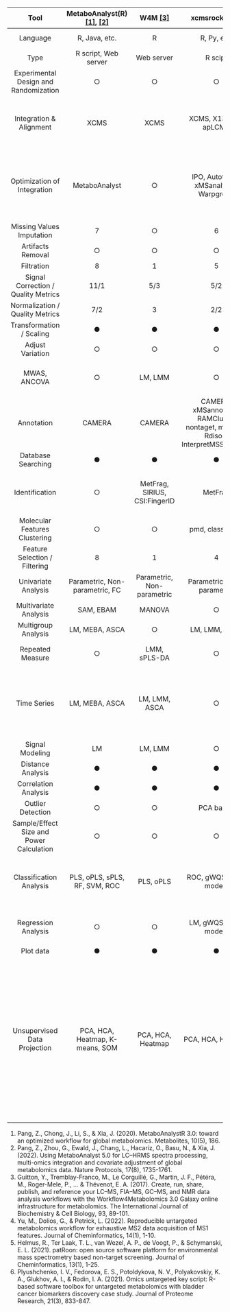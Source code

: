  |                    __Tool__                    |           __MetaboAnalyst(R)__ [[1]](https://www.mdpi.com/2218-1989/10/5/186), [[2]](https://www.nature.com/articles/s41596-022-00710-w)           |              __W4M__ [[3]](https://www.sciencedirect.com/science/article/abs/pii/S1357272517301577?via%3Dihub)              |                                     __xcmsrocker__ [[4]](https://jcheminf.biomedcentral.com/articles/10.1186/s13321-022-00586-8)                                   |                      __patRoon__ [[5]](https://jcheminf.biomedcentral.com/articles/10.1186/s13321-020-00477-w)                    |                                        ___OUKS___ [[6]](https://pubs.acs.org/doi/full/10.1021/acs.jproteome.1c00392)                                       |
|:------------------------------------------:|:-----------------------------:|:-------------------------------:|:---------------------------------------------------------------------------------:|:-------------------------------------------------:|:----------------------------------------------------------------------------------:|
|                  Language                  |              R, Java, etc.              |                R                |                                         R, Py, etc.                                         |                         R, C++, JS, etc.                         |                                          R                                         |
|                    Type                    |        R script, Web server       |            Web server           |                                      R scipt                                      |                      R script                     |                                      R script                                      |
|   Experimental   Design and Randomization  |                 ○                 |               ○               |                ○                |                                         ○                                         |                         ○                         |                                          ●                                         |
|          Integration & Alignment           |                XCMS               |               XCMS              |                                XCMS, X13CMS, apLCMS                               |       XCMS, OpenMS, enviPick,   DataAnalysis, KPIC2, SIRIUS, SAFD      |                                        XCMS                                        |
|        Optimization   of Integration       |           MetaboAnalyst           |                ○                |                      IPO, Autotuner, xMSanalyzer, Warpgroup                     |                         ○                         |              IPO,<br>Autotuner,<br>MetaboAnalyst,   <br>Warpgroup,<br> ncGTW,<br> Paramounter, <br>cpc, <br>XCMS           |
|         Missing   Values Imputation        |                 7                 |               ○                |                                         6                                         |                         ○                         |                                         17                                         |
|              Artifacts Removal             |                 ○                 |                ○                |                                         ○                                         |                         ○                         |                                       MetProc                                      |
|                 Filtration                 |                 8                 |                1                |                                         5                                         |                         10                        |                                         11                                         |
|              Signal Correction /<br> Quality Metrics            |                11/1               |               5/3               |                                        5/2                                        |                         ○                         |                                        32/18                                       |
|                Normalization  /<br> Quality Metrics             |                7/2                |                3                |                                        2/2                                        |                         ○                         |                                         6/4                                        |
|          Transformation / Scaling          |                 ●                 |                ●                |                                         ●                                         |                         ○                         |                                          ●                                         |
|              Adjust Variation              |                 ○                 |                ○                |                                         ○                                         |                         ○                         |                           LM, LMM, GAM, GAMM                          |
|               MWAS,   ANCOVA               |                 ○                 |             LM, LMM             |                                         ○                                         |                         ○                         |                  LM, LMM, GAM, GAMM,   DRC, GLM, GLMM, correlation                 |
|                 Annotation                 |               CAMERA              |              CAMERA             | CAMERA, xMSannotator,   RAMClustR, nontaget, mzUnity, Rdisop, InterpretMSSpectrum |           CAMERA, nontarget, RAMClustR, OpenMS, cliqueMS         |                   CAMERA, xMSannotator,   RAMClustR, mWISE, metID, MetaboAnnotation                  |
|            Database   Searching            |                 ●                 |                ●                |                                         ●                                         |                         ●                         |                                          ●                                         |
|               Identification               |                 ○                 | MetFrag, SIRIUS,   CSI:FingerID |                                      MetFrag                                      | MetFrag, SIRIUS,   CSI:FingerID, GenForm, Bruker  |                                          ○                                         |
|        Molecular Features Clustering       |                 ○                 |                ○                |                                  pmd, classyfireR                                 |                        rcdk                       |                                  NoTaMe, pmd, CROP                                 |
|        Feature Selection / Filtering       |                 8                 |                1                |                                         4                                         |                         ○                         |                                         20                                         |
|             Univariate Analysis            | Parametric,   Non-parametric, FC  |  Parametric,   Non-parametric   |                           Parametric,   Non-parametric                            |                         ○                         |                    Parametric,   Non-parametric, FC, Moderated                     |
|           Multivariate   Analysis          |             SAM, EBAM             |              MANOVA             |                                         ○                                         |                         ○                         |                                  MANOVA, PERMANOVA                                 |
|            Multigroup   Analysis           |           LM, MEBA, ASCA          |               ○               |          LM, LMM, ASCA          |                                         ○                                         |                         ○                         |                LM, LMM, GAM, GAMM, DRC, ASCA, PLS, sPLS, 2D FDR, PVCA, PC-PR2               |
|              Repeated Measure              |                 ○                 |           LMM, sPLS-DA          |                                         ○                                         |                         ○                         |                         LM, LMM, GAM, GAMM, DRC, sPLS-DA                         |
|                 Time Series                |           LM, MEBA, ASCA          |          LM, LMM, ASCA          |                                         ○                                         |                         ○                         | LM, LMM, GAM, GAMM,   DRC,  PVCA, PC-PR2, MEBA, ASCA,   DROmics, TOXcms, timeOmics, polyPK |
|                 Signal Modeling                |           LM          |          LM, LMM          |                                         ○                                         |                         ○                         | LM, LMM, GAM, GAMM,   DRC|
|             Distance   Analysis            |                 ●                 |                ●                |                                         ●                                         |                         ○                         |                                          ●                                         |
|           Correlation   Analysis           |                 ●                 |                ●                |                                         ●                                         |                         ○                         |                                          ●                                         |
|             Outlier   Detection            |                 ○                 |                ○                |                                     PCA based                                     |                         ○                         |                                      PCA based                                     |
| Sample/Effect   Size and Power Calculation |                 ○                 |                ○                |                                         ○                                         |                         ○                         |                                          ●                                         |
|           Classification Analysis          |      PLS, oPLS, sPLS, RF, SVM, ROC     |            PLS, oPLS            |                              ROC, gWQS, caret models                              |                         ○                         |    PLS, oPLS, RF, SVM,   PAM, ROC, GLM, gWQS, Penalized, Stepwise, caret models    |
|            Regression   Analysis           |                 ○                 |                ○                |                               LM, gWQS, caret models                              |                         LM                        |                 LM, GLM, Penalized,   Stepwise, gWQS, caret models                 |
|                  Plot data                 |                 ●                 |                ●                |                                         ●                                         |                         ○                         |                                          ●                                         |
|       Unsupervised   Data Projection       | PCA, HCA, Heatmap,   K-means, SOM |        PCA, HCA, Heatmap        |                                 PCA, HCA, Heatmap                                 |                         ○                         |       PCA, HCA, Heatmap,   K-means, t-SNE, HCA on PCA, DBSCAN, HDBSCAN, Spectral Clustering, UMAP, MCLUST, MDS, LLE, IsoMap, Laplacian Score, Diffusion Maps, kernel PCA, sparse PCA, ICA, FA, NMF, PAM, CLARA, Fuzzy Clustering, Validation clustering       |

1. Pang, Z., Chong, J., Li, S., & Xia, J. (2020). MetaboAnalystR 3.0: toward an optimized workflow for global metabolomics. Metabolites, 10(5), 186.
2. Pang, Z., Zhou, G., Ewald, J., Chang, L., Hacariz, O., Basu, N., & Xia, J. (2022). Using MetaboAnalyst 5.0 for LC–HRMS spectra processing, multi-omics integration and covariate adjustment of global metabolomics data. Nature Protocols, 17(8), 1735-1761.
3. Guitton, Y., Tremblay-Franco, M., Le Corguillé, G., Martin, J. F., Pétéra, M., Roger-Mele, P., ... & Thévenot, E. A. (2017). Create, run, share, publish, and reference your LC–MS, FIA–MS, GC–MS, and NMR data analysis workflows with the Workflow4Metabolomics 3.0 Galaxy online infrastructure for metabolomics. The International Journal of Biochemistry & Cell Biology, 93, 89-101.
4. Yu, M., Dolios, G., & Petrick, L. (2022). Reproducible untargeted metabolomics workflow for exhaustive MS2 data acquisition of MS1 features. Journal of Cheminformatics, 14(1), 1-10.
5. Helmus, R., Ter Laak, T. L., van Wezel, A. P., de Voogt, P., & Schymanski, E. L. (2021). patRoon: open source software platform for environmental mass spectrometry based non-target screening. Journal of Cheminformatics, 13(1), 1-25.
6. Plyushchenko, I. V., Fedorova, E. S., Potoldykova, N. V., Polyakovskiy, K. A., Glukhov, A. I., & Rodin, I. A. (2021). Omics untargeted key script: R-based software toolbox for untargeted metabolomics with bladder cancer biomarkers discovery case study. Journal of Proteome Research, 21(3), 833-847.
